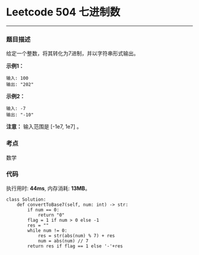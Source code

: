 # Leetcode 504 七进制数
***
### 题目描述

给定一个整数，将其转化为7进制，并以字符串形式输出。

**示例1：**

	输入: 100
	输出: "202"

**示例2：**

	输入: -7
	输出: "-10"


**注意：** 输入范围是 [-1e7, 1e7] 。

### 考点

数学

### 代码
执行用时: **44ms**, 内存消耗: **13MB**。

```
class Solution:
    def convertToBase7(self, num: int) -> str:
        if num == 0:
            return "0"
        flag = 1 if num > 0 else -1
        res = ""
        while num != 0:
            res = str(abs(num) % 7) + res
            num = abs(num) // 7
        return res if flag == 1 else '-'+res
```





